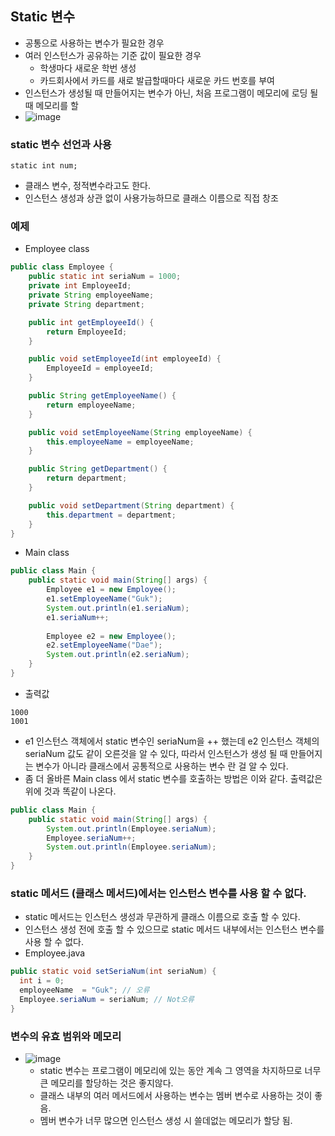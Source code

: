## Static 변수
- 공통으로 사용하는 변수가 필요한 경우
- 여러 인스턴스가 공유하는 기준 값이 필요한 경우
  -  학생마다 새로운 학번 생성
  -  카드회사에서 카드를 새로 발급할때마다 새로운 카드 번호를 부여
- 인스턴스가 생성될 때 만들어지는 변수가 아닌, 처음 프로그램이 메모리에 로딩 될 때 메모리를 할
-  ![image](https://github.com/GukSense/Java-Study/assets/101082667/28b67760-e5db-4618-8989-1ce18905fc0b)

### static 변수 선언과 사용
```
static int num;
```
- 클래스 변수, 정적변수라고도 한다.
- 인스턴스 생성과 상관 없이 사용가능하므로 클래스 이름으로 직접 창조


### 예제
- Employee class
```java
public class Employee {
    public static int seriaNum = 1000;
    private int EmployeeId;
    private String employeeName;
    private String department;

    public int getEmployeeId() {
        return EmployeeId;
    }

    public void setEmployeeId(int employeeId) {
        EmployeeId = employeeId;
    }

    public String getEmployeeName() {
        return employeeName;
    }

    public void setEmployeeName(String employeeName) {
        this.employeeName = employeeName;
    }

    public String getDepartment() {
        return department;
    }

    public void setDepartment(String department) {
        this.department = department;
    }
}

```
- Main class
```java
public class Main {
    public static void main(String[] args) {
        Employee e1 = new Employee();
        e1.setEmployeeName("Guk");
        System.out.println(e1.seriaNum);
        e1.seriaNum++;
        
        Employee e2 = new Employee();
        e2.setEmployeeName("Dae");
        System.out.println(e2.seriaNum);
    }
}
```
- 출력값
```
1000
1001
```
  - e1 인스턴스 객체에서 static 변수인 seriaNum을 ++ 했는데 e2 인스턴스 객체의 seriaNum 값도 같이 오른것을 알 수 있다, 따라서 인스턴스가 생성 될 때 만들어지는 변수가 아니라 클래스에서 공통적으로 사용하는 변수 란 걸 알 수 있다.
  - 좀 더 올바른 Main class 에서 static 변수를 호출하는 방법은 이와 같다. 출력값은 위에 것과 똑같이 나온다.
  ```java   
  public class Main {
      public static void main(String[] args) {
          System.out.println(Employee.seriaNum);
          Employee.seriaNum++;
          System.out.println(Employee.seriaNum);
      }
  }
  ```

### static 메서드 (클래스 메서드)에서는 인스턴스 변수를 사용 할 수 없다. 
  - static 메서드는 인스턴스 생성과 무관하게 클래스 이름으로 호출 할 수 있다.
  - 인스턴스 생성 전에 호출 할 수 있으므로 static 메서드 내부에서는 인스턴스 변수를 사용 할 수 없다.
  - Employee.java
  ```java
  public static void setSeriaNum(int seriaNum) {
    int i = 0;
    employeeName  = "Guk"; // 오류
    Employee.seriaNum = seriaNum; // Not오류
  }
  ```
### 변수의 유효 범위와 메모리
- ![image](https://github.com/GukSense/Java-Study/assets/101082667/243e84df-9b46-43d4-bae6-a46e6db2a430)
  - static 변수는 프로그램이 메모리에 있는 동안 계속 그 영역을 차지하므로 너무 큰 메모리를 할당하는 것은 좋지않다.
  - 클래스 내부의 여러 메서드에서 사용하는 변수는 멤버 변수로 사용하는 것이 좋음.
  - 멤버 변수가 너무 많으면 인스턴스 생성 시 쓸데없는 메모리가 할당 됨.
